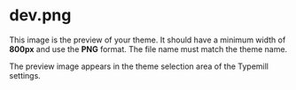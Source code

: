 # dev.png

This image is the preview of your theme. It should have a minimum width of **800px** and use the **PNG** format. The file name must match the theme name.

The preview image appears in the theme selection area of the Typemill settings.

